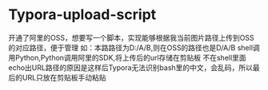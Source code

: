 # Typora-upload-script
开通了阿里的OSS，想要写一个脚本，实现能够根据我当前图片路径上传到OSS的对应路径，便于管理  如：本路路径为D:/A/B,则在OSS的路径也是D/A/B  shell调用Python,Python调用阿里的SDK,将上传后的url存储在剪贴板  不在shell里面echo出URL路径的原因是这样后Typora无法识别bash里的中文，会乱码，所以最后的URL只放在剪贴板手动粘贴
